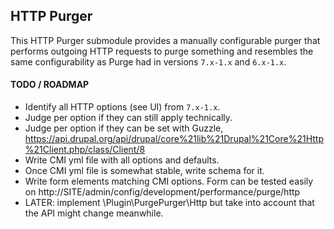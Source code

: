 HTTP Purger
------------------------------------------------------------------------------

This HTTP Purger submodule provides a manually configurable purger that performs
outgoing HTTP requests to purge something and resembles the same configurability
as Purge had in versions ``7.x-1.x`` and ``6.x-1.x``.

#### TODO / ROADMAP

* Identify all HTTP options (see UI) from ``7.x-1.x``.
* Judge per option if they can still apply technically.
* Judge per option if they can be set with Guzzle, https://api.drupal.org/api/drupal/core%21lib%21Drupal%21Core%21Http%21Client.php/class/Client/8
* Write CMI yml file with all options and defaults.
* Once CMI yml file is somewhat stable, write schema for it.
* Write form elements matching CMI options. Form can be tested easily on http://SITE/admin/config/development/performance/purge/http
* LATER: implement \Plugin\PurgePurger\Http but take into account that the API might change meanwhile.

